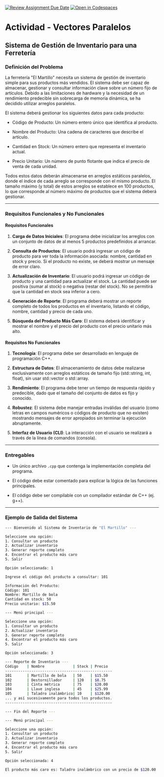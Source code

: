 [![Review Assignment Due Date](https://classroom.github.com/assets/deadline-readme-button-22041afd0340ce965d47ae6ef1cefeee28c7c493a6346c4f15d667ab976d596c.svg)](https://classroom.github.com/a/NCwY-w0V)
[![Open in Codespaces](https://classroom.github.com/assets/launch-codespace-2972f46106e565e64193e422d61a12cf1da4916b45550586e14ef0a7c637dd04.svg)](https://classroom.github.com/open-in-codespaces?assignment_repo_id=20635825)

# Actividad - Vectores Paralelos

## Sistema de Gestión de Inventario para una Ferretería

### Definición del Problema

La ferretería "El Martillo" necesita un sistema de gestión de inventario simple para sus productos más vendidos. El sistema debe ser capaz de almacenar, gestionar y consultar información clave sobre un número fijo de artículos. Debido a las limitaciones de hardware y la necesidad de un rendimiento predecible sin sobrecarga de memoria dinámica, se ha decidido utilizar arreglos paralelos.

El sistema deberá gestionar los siguientes datos para cada producto:

  * Código de Producto: Un número entero único que identifica al producto.

  * Nombre del Producto: Una cadena de caracteres que describe el artículo.

  * Cantidad en Stock: Un número entero que representa el inventario actual.

  * Precio Unitario: Un número de punto flotante que indica el precio de venta de cada unidad.

Todos estos datos deberán almacenarse en arreglos estáticos paralelos, donde el índice de cada arreglo se corresponde con el mismo producto. El tamaño máximo (y total) de estos arreglos se establece en 100 productos, lo que corresponde al número máximo de productos que el sistema deberá gestionar.

---

### Requisitos Funcionales y No Funcionales

#### Requisitos Funcionales

  1. **Carga de Datos Iniciales**: El programa debe inicializar los arreglos con un conjunto de datos de al menos 5 productos predefinidos al arrancar.

  2. **Consulta de Productos**: El usuario podrá ingresar un código de producto para ver toda la información asociada: nombre, cantidad en stock y precio. Si el producto no existe, se deberá mostrar un mensaje de error claro.

  3. **Actualización de Inventario**: El usuario podrá ingresar un código de producto y una cantidad para actualizar el stock. La cantidad puede ser positiva (sumar al stock) o negativa (restar del stock). No se permitirá que la cantidad en stock sea inferior a cero.

  4. **Generación de Reporte**: El programa deberá mostrar un reporte completo de todos los productos en el inventario, listando el código, nombre, cantidad y precio de cada uno.

  5. **Búsqueda del Producto Más Caro**: El sistema deberá identificar y mostrar el nombre y el precio del producto con el precio unitario más alto.


#### Requisitos No Funcionales

  1. **Tecnología**: El programa debe ser desarrollado en lenguaje de programación C++.

  2. **Estructura de Datos**: El almacenamiento de datos debe realizarse exclusivamente con arreglos estáticos de tamaño fijo (std::string, int, float), sin usar std::vector o std::array.

  3. **Rendimiento**: El programa debe tener un tiempo de respuesta rápido y predecible, dado que el tamaño del conjunto de datos es fijo y conocido.

  4. **Robustez**: El sistema debe manejar entradas inválidas del usuario (como letras en campos numéricos o códigos de producto que no existen) mostrando mensajes de error apropiados sin terminar la ejecución abruptamente.

  5. **Interfaz de Usuario (CLI)**: La interacción con el usuario se realizará a través de la línea de comandos (consola).

---

### Entregables

* Un único archivo `.cpp` que contenga la implementación completa del programa.

* El código debe estar comentado para explicar la lógica de las funciones principales.

* El código debe ser compilable con un compilador estándar de C++ (ej. g++).

---

### Ejemplo de Salida del Sistema

```bash
--- Bienvenido al Sistema de Inventario de "El Martillo" ---

Seleccione una opción:
1. Consultar un producto
2. Actualizar inventario
3. Generar reporte completo
4. Encontrar el producto más caro
5. Salir

Opción seleccionada: 1

Ingrese el código del producto a consultar: 101

Información del Producto:
Código: 101
Nombre: Martillo de bola
Cantidad en stock: 50
Precio unitario: $15.50

--- Menú principal ---

Seleccione una opción:
1. Consultar un producto
2. Actualizar inventario
3. Generar reporte completo
4. Encontrar el producto más caro
5. Salir

Opción seleccionada: 3

--- Reporte de Inventario ---
Código    | Nombre             | Stock | Precio
-------------------------------------------------
101       | Martillo de bola   | 50    | $15.50
102       | Destornillador     | 120   | $8.75
103       | Cinta métrica      | 75    | $20.00
104       | Llave inglesa      | 45    | $25.99
105       | Taladro inalámbrico| 10    | $120.00
... y así sucesivamente para todos los productos.
-------------------------------------------------

--- Fin del Reporte ---

--- Menú principal ---

Seleccione una opción:
1. Consultar un producto
2. Actualizar inventario
3. Generar reporte completo
4. Encontrar el producto más caro
5. Salir

Opción seleccionada: 4

El producto más caro es: Taladro inalámbrico con un precio de $120.00
```